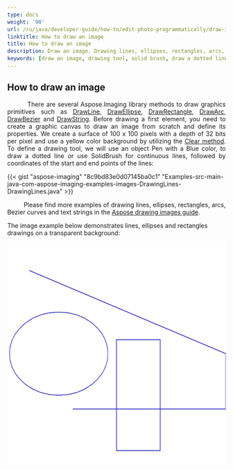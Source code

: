 ```yaml
---
type: docs
weight: '90'
url: /ru/java/developer-guide/how-to/edit-photo-programmatically/draw-image
linktitle: How to draw an image
title: How to draw an image
description: Draw an image. Drawing lines, ellipses, rectangles, arcs, Bezier curves and strings.
keywords: [draw an image, drawing tool, solid brush, draw a dotted line]
---
```


## How to draw an image

<p align='justify'>
&nbsp;&nbsp;&nbsp;&nbsp;&nbsp;&nbsp;&nbsp;&nbsp;
There are several Aspose.Imaging library methods to draw graphics primitives such as
<a href="https://reference.aspose.com/imaging/ru/java/com.aspose.imaging/graphics/#drawLine-com.aspose.imaging.Pen-int-int-int-int-">DrawLine</a>,
<a href="https://reference.aspose.com/imaging/ru/java/com.aspose.imaging/graphics/#drawEllipse-com.aspose.imaging.Pen-com.aspose.imaging.RectangleF-">DrawEllipse</a>,
<a href="https://reference.aspose.com/imaging/ru/java/com.aspose.imaging/graphics/#drawRectangle-com.aspose.imaging.Pen-int-int-int-int-">DrawRectangle</a>,
<a href="https://reference.aspose.com/imaging/ru/java/com.aspose.imaging/graphics/#drawArc-com.aspose.imaging.Pen-com.aspose.imaging.RectangleF-float-float-">DrawArc</a>,
<a href="https://reference.aspose.com/imaging/ru/java/com.aspose.imaging/graphics/#drawBezier-com.aspose.imaging.Pen-com.aspose.imaging.PointF-com.aspose.imaging.PointF-com.aspose.imaging.PointF-com.aspose.imaging.PointF-">DrawBezier</a> and
<a href="https://reference.aspose.com/imaging/ru/java/com.aspose.imaging/graphics/#drawString-java.lang.String-com.aspose.imaging.Font-com.aspose.imaging.Brush-float-float-">DrawString</a>.
Before drawing a first element, you need to create a graphic canvas to draw an image from scratch and define its properties. We create a surface of 100 x 100 pixels with a depth of 32 bits per pixel and use a yellow color background by utilizing the <a href="https://reference.aspose.com/imaging/ru/java/com.aspose.imaging/graphics/#clear-com.aspose.imaging.Color-">Clear method</a>. To define a drawing tool, we will use an object Pen with a Blue color, to draw a dotted line or use SolidBrush for continuous lines, followed by coordinates of the start and end points of the lines:
</p>

{{< gist "aspose-imaging" "8c9bd83e0d07145ba0c1" "Examples-src-main-java-com-aspose-imaging-examples-images-DrawingLines-DrawingLines.java" >}}

<p align='justify'>
&nbsp;&nbsp;&nbsp;&nbsp;&nbsp;&nbsp;&nbsp;&nbsp;
Please find more examples of drawing lines, ellipses, rectangles, arcs, Bezier curves and text strings in the <a href="https://docs.aspose.com/imaging/ru/java/drawing-images/">Aspose drawing images guide</a>.
</p>

The image example below demonstrates lines, ellipses and rectangles drawings on a transparent background:

<img src="../images/draw_lines_ellipses_rectangles.webp" alt="image with lines, ellipses and rectangles drawings" width="640" height="512"/>
